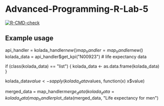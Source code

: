 # Advanced-Programming-R-Lab-5
<!-- badges: start -->
  [![R-CMD-check](https://github.com/chrka821/Advanced-Programming-R-Lab-5/actions/workflows/R-CMD-check.yaml/badge.svg)](https://github.com/chrka821/Advanced-Programming-R-Lab-5/blob/master/.github/workflows/R-CMD-check.yaml)
  <!-- badges: end -->

## Example usage
api_handler = kolada_handler$new()
map_handler = map_handler$new()
kolada_data = api_handler$get_kpi("N00923") # life expectancy data

if (class(kolada_data) == "list") {
  kolada_data <- as.data.frame(kolada_data)
}

kolada_data$value <- sapply(kolada_data$values, function(x) x$value)

merged_data = map_handler$merge_data(kolada_data = kolada_data)
map_handler$plot_data(merged_data, "Life expectancy for men")